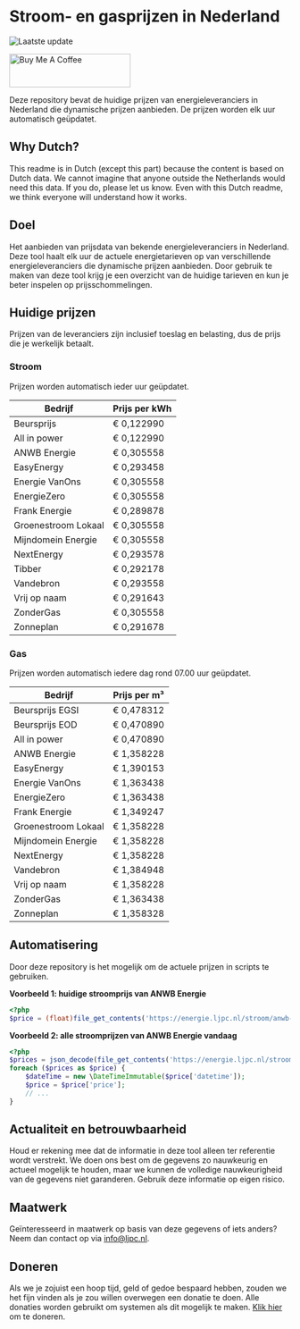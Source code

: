 # Stroom- en gasprijzen in Nederland

![Laatste update](https://img.shields.io/badge/laatste%20update-2025--01--19%2023%3A00%20CET-brightgreen)

<a href="https://www.buymeacoffee.com/Lars-" target="_blank"><img src="https://cdn.buymeacoffee.com/buttons/v2/default-orange.png" alt="Buy Me A Coffee" height="60" style="height: 60px !important;width: 217px !important;" ></a>

Deze repository bevat de huidige prijzen van energieleveranciers in Nederland die dynamische prijzen aanbieden. De prijzen worden elk uur automatisch geüpdatet.

## Why Dutch?

This readme is in Dutch (except this part) because the content is based on Dutch data. We cannot imagine that anyone outside the Netherlands would need this data. If you do, please let us know. Even with this Dutch readme, we think
everyone will understand how it works.

## Doel

Het aanbieden van prijsdata van bekende energieleveranciers in Nederland. Deze tool haalt elk uur de actuele energietarieven op van verschillende energieleveranciers die dynamische prijzen aanbieden. Door gebruik te maken van deze tool
krijg je een overzicht van de huidige tarieven en kun je beter inspelen op prijsschommelingen.

## Huidige prijzen

Prijzen van de leveranciers zijn inclusief toeslag en belasting, dus de prijs die je werkelijk betaalt.

### Stroom

Prijzen worden automatisch ieder uur geüpdatet.

 Bedrijf | Prijs per kWh 
---------|---------------
Beursprijs | € 0,122990
All in power | € 0,122990
ANWB Energie | € 0,305558
EasyEnergy | € 0,293458
Energie VanOns | € 0,305558
EnergieZero | € 0,305558
Frank Energie | € 0,289878
Groenestroom Lokaal | € 0,305558
Mijndomein Energie | € 0,305558
NextEnergy | € 0,293578
Tibber | € 0,292178
Vandebron | € 0,293558
Vrij op naam | € 0,291643
ZonderGas | € 0,305558
Zonneplan | € 0,291678


### Gas

Prijzen worden automatisch iedere dag rond 07.00 uur geüpdatet.

 Bedrijf | Prijs per m³ 
---------|--------------
Beursprijs EGSI | € 0,478312
Beursprijs EOD | € 0,470890
All in power | € 0,470890
ANWB Energie | € 1,358228
EasyEnergy | € 1,390153
Energie VanOns | € 1,363438
EnergieZero | € 1,363438
Frank Energie | € 1,349247
Groenestroom Lokaal | € 1,358228
Mijndomein Energie | € 1,358228
NextEnergy | € 1,358228
Vandebron | € 1,384948
Vrij op naam | € 1,358228
ZonderGas | € 1,363438
Zonneplan | € 1,358328


## Automatisering

Door deze repository is het mogelijk om de actuele prijzen in scripts te gebruiken.

**Voorbeeld 1: huidige stroomprijs van ANWB Energie**

```php
<?php
$price = (float)file_get_contents('https://energie.ljpc.nl/stroom/anwb-energie-nu.txt');

```

**Voorbeeld 2: alle stroomprijzen van ANWB Energie vandaag**

```php
<?php
$prices = json_decode(file_get_contents('https://energie.ljpc.nl/stroom/all-in-power-vandaag.json'),true);
foreach ($prices as $price) {
    $dateTime = new \DateTimeImmutable($price['datetime']);
    $price = $price['price'];
    // ...
}
```

## Actualiteit en betrouwbaarheid

Houd er rekening mee dat de informatie in deze tool alleen ter referentie wordt verstrekt. We doen ons best om de gegevens zo nauwkeurig en actueel mogelijk te houden, maar we kunnen de volledige nauwkeurigheid van de gegevens niet
garanderen. Gebruik deze informatie op eigen risico.

## Maatwerk

Geïnteresseerd in maatwerk op basis van deze gegevens of iets anders? Neem dan contact op
via [info@ljpc.nl](mailto:info@ljpc.nl?subject=Energie%20prijzen).

## Doneren

Als we je zojuist een hoop tijd, geld of gedoe bespaard hebben, zouden we het fijn vinden als je zou willen overwegen een
donatie te doen. Alle donaties worden gebruikt om systemen als dit mogelijk te
maken. [Klik hier](https://www.buymeacoffee.com/Lars-) om te doneren.
